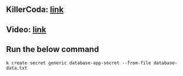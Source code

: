 ## KillerCoda: [link](https://killercoda.com/sachin/course/CKA/secret)
## Video: [link](https://www.loom.com/share/7b704b7260a048f38d611d1585a4cb45?sid=ecbf0324-7122-4f55-ba29-136c9df69b83)
## Run the below command
```
k create secret generic database-app-secret --from-file database-data.txt 

```
